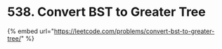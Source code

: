 # 538. Convert BST to Greater Tree

{% embed url="https://leetcode.com/problems/convert-bst-to-greater-tree/" %}
